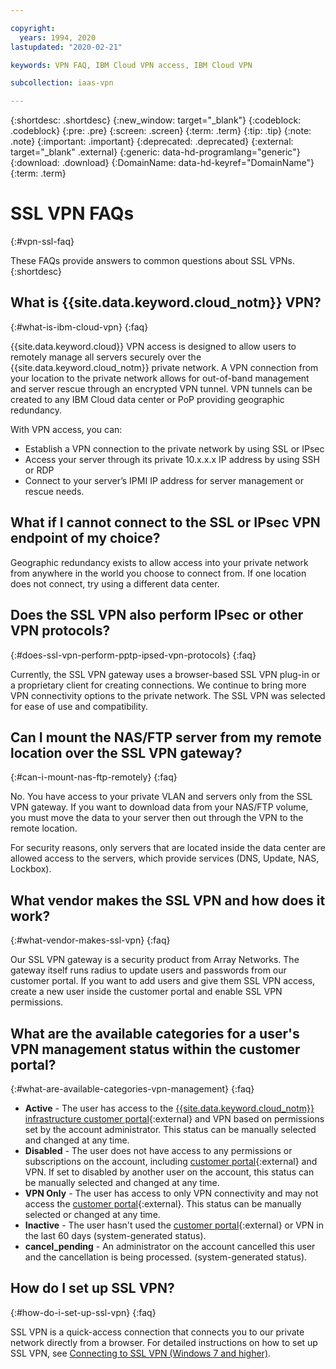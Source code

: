 ```yaml
---

copyright:
  years: 1994, 2020
lastupdated: "2020-02-21"

keywords: VPN FAQ, IBM Cloud VPN access, IBM Cloud VPN

subcollection: iaas-vpn

---
```


{:shortdesc: .shortdesc}
{:new_window: target="_blank"}
{:codeblock: .codeblock}
{:pre: .pre}
{:screen: .screen}
{:term: .term}
{:tip: .tip}
{:note: .note}
{:important: .important}
{:deprecated: .deprecated}
{:external: target="_blank" .external}
{:generic: data-hd-programlang="generic"}
{:download: .download}
{:DomainName: data-hd-keyref="DomainName"}
{:term: .term}

# SSL VPN FAQs
{:#vpn-ssl-faq}

These FAQs provide answers to common questions about SSL VPNs.
{:shortdesc}

## What is {{site.data.keyword.cloud_notm}} VPN?
{:#what-is-ibm-cloud-vpn}
{:faq}

{{site.data.keyword.cloud}} VPN access is designed to allow users to remotely manage all servers securely over the {{site.data.keyword.cloud_notm}} private network. A VPN connection from your location to the private network allows for out-of-band management and server rescue through an encrypted VPN tunnel. VPN tunnels can be created to any IBM Cloud data center or PoP providing geographic redundancy.

With VPN access, you can:

* Establish a VPN connection to the private network by using SSL or IPsec
* Access your server through its private 10.x.x.x IP address by using SSH or RDP
* Connect to your server’s IPMI IP address for server management or rescue needs.

## What if I cannot connect to the SSL or IPsec VPN endpoint of my choice?
Geographic redundancy exists to allow access into your private network from anywhere in the world you choose to connect from. If one location does not connect, try using a different data center.

## Does the SSL VPN also perform IPsec or other VPN protocols?
{:#does-ssl-vpn-perform-pptp-ipsed-vpn-protocols}
{:faq}

Currently, the SSL VPN gateway uses a browser-based SSL VPN plug-in or a proprietary client for creating connections. We continue to bring more VPN connectivity options to the private network. The SSL VPN was selected for ease of use and compatibility.

## Can I mount the NAS/FTP server from my remote location over the SSL VPN gateway?
{:#can-i-mount-nas-ftp-remotely}
{:faq}

No. You have access to your private VLAN and servers only from the SSL VPN gateway. If you want to download data from your NAS/FTP volume, you must move the data to your server then out through the VPN to the remote location.

For security reasons, only servers that are located inside the data center are allowed access to the servers, which provide services (DNS, Update, NAS, Lockbox).

## What vendor makes the SSL VPN and how does it work?
{:#what-vendor-makes-ssl-vpn}
{:faq}

Our SSL VPN gateway is a security product from Array Networks. The gateway itself runs radius to update users and passwords from our customer portal. If you want to add users and give them SSL VPN access, create a new user inside the customer portal and enable SSL VPN permissions.

## What are the available categories for a user's VPN management status within the customer portal?
{:#what-are-available-categories-vpn-management}
{:faq}

* **Active** - The user has access to the [{{site.data.keyword.cloud_notm}} infrastructure customer portal](https://control.softlayer.com/){:external} and VPN based on permissions set by the account administrator. This status can be manually selected and changed at any time.
* **Disabled** - The user does not have access to any permissions or subscriptions on the account, including [customer portal](https://control.softlayer.com/){:external} and VPN. If set to disabled by another user on the account, this status can be manually selected and changed at any time.
* **VPN Only** - The user has access to only VPN connectivity and may not access the [customer portal](https://control.softlayer.com/){:external}. This status can be manually selected or changed at any time.
* **Inactive** - The user hasn't used the [customer portal](https://control.softlayer.com/){:external} or VPN in the last 60 days (system-generated status).
* **cancel_pending** - An administrator on the account cancelled this user and the cancellation is being processed. (system-generated status).

## How do I set up SSL VPN?
{:#how-do-i-set-up-ssl-vpn}
{:faq}

SSL VPN is a quick-access connection that connects you to our private network directly from a browser. For detailed instructions on how to set up SSL VPN, see [Connecting to SSL VPN (Windows 7 and higher)](/docs/iaas-vpn?topic=iaas-vpn-connect-ssl-vpn-windows7#connect-ssl-vpn-windows7).

